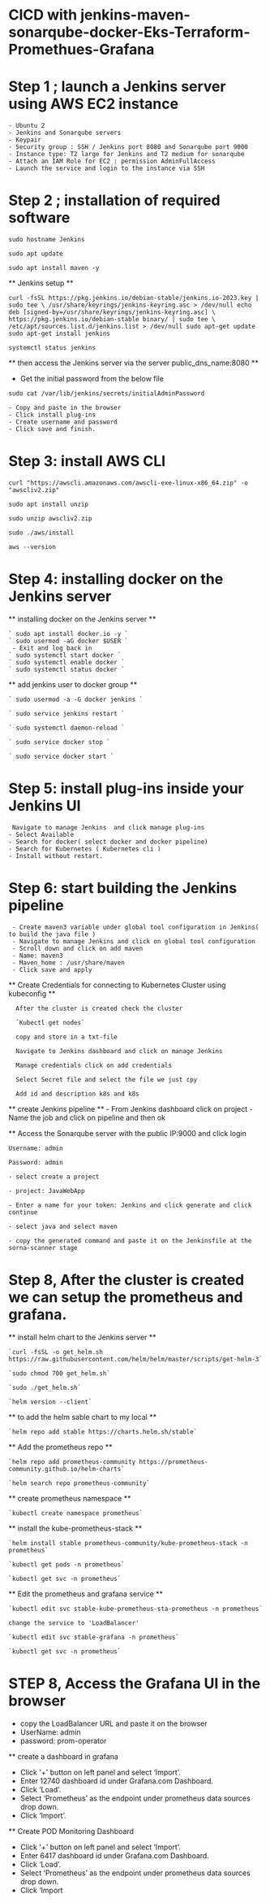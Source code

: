 # CICD with jenkins-maven-sonarqube-docker-Eks-Terraform-Promethues-Grafana
# Step 1 ; launch a Jenkins server using AWS EC2 instance
 	- Ubuntu 2
	- Jenkins and Sonarqube servers
	- Keypair
	- Security group : SSH / Jenkins port 8080 and Sonarqube port 9000
	- Instance type: T2 large for Jenkins and T2 medium for sonarqube
	- Attach an IAM Role for EC2 : permission AdminFullAccess
	- Launch the service and login to the instance via SSH

# Step 2 ; installation of required software

 `sudo hostname Jenkins`
 
 `sudo apt update`
 
 `sudo apt install maven -y`
 
** Jenkins setup **

`curl -fsSL https://pkg.jenkins.io/debian-stable/jenkins.io-2023.key | sudo tee \
  /usr/share/keyrings/jenkins-keyring.asc > /dev/null
echo deb [signed-by=/usr/share/keyrings/jenkins-keyring.asc] \
  https://pkg.jenkins.io/debian-stable binary/ | sudo tee \
  /etc/apt/sources.list.d/jenkins.list > /dev/null
sudo apt-get update
sudo apt-get install jenkins`

` systemctl status jenkins `
 
** then access the Jenkins server via the server public_dns_name:8080 **

- Get the initial password from the below file

`sudo cat /var/lib/jenkins/secrets/initialAdminPassword`

	- Copy and paste in the browser
	- Click install plug-ins
	- Create username and password 
	- Click save and finish.

# Step 3: install AWS CLI 
  `curl "https://awscli.amazonaws.com/awscli-exe-linux-x86_64.zip" -o "awscliv2.zip" `
  
   `sudo apt install unzip`
   
   `sudo unzip awscliv2.zip`
   
   `sudo ./aws/install`
   
   `aws --version`

# Step 4: installing docker on the Jenkins server

** installing docker on the Jenkins server **

	` sudo apt install docker.io -y `
	` sudo usermod -aG docker $USER `
	 - Exit and log back in
	` sudo systemctl start docker `
	` sudo systemctl enable docker `
	` sudo systemctl status docker `

** add jenkins user to docker group **

	` sudo usermod -a -G docker jenkins `
	
	` sudo service jenkins restart `
	
	` sudo systemctl daemon-reload `
	
	` sudo service docker stop `
	
	` sudo service docker start ` 

# Step 5: install plug-ins inside your Jenkins UI
     Navigate to manage Jenkins  and click manage plug-ins
	- Select Available 
	- Search for docker( select docker and docker pipeline)
	- Search for Kubernetes ( Kubernetes cli )
	- Install without restart.

# Step 6: start building the Jenkins pipeline
	 - Create maven3 variable under global tool configuration in Jenkins( to build the java file )
	 - Navigate to manage Jenkins and click on global tool configuration
	 - Scroll down and click on add maven
	 - Name: maven3
	 - Maven_home : /usr/share/maven
	 - Click save and apply

** Create Credentials for connecting to Kubernetes Cluster using kubeconfig **

   	  After the cluster is created check the cluster
	  
	  `Kubectl get nodes`
	 
	  copy and store in a txt-file
	  
	  Navigate to Jenkins dashboard and click on manage Jenkins
	  
	  Manage credentials click on add credentials
	  
	  Select Secret file and select the file we just cpy
	  
      Add id and description k8s and k8s


** create Jenkins pipeline **
	  - From Jenkins dashboard click on project
	  - Name the job and click on pipeline and then ok
	  
** Access the Sonarqube server with the public IP:9000 and click login

	Username: admin
	
	Password: admin
	
	- select create a project 
	
	- project: JavaWebApp
	
	- Enter a name for your token: Jenkins and click generate and click continue
	
	- select java and select maven
	
	- copy the generated command and paste it on the Jenkinsfile at the sorna-scanner stage
	
	
	
# Step 8, After the cluster is created we can setup the prometheus and grafana.

   ** install helm chart to the Jenkins server **
   
	`curl -fsSL -o get_helm.sh https://raw.githubusercontent.com/helm/helm/master/scripts/get-helm-3`
	
	`sudo chmod 700 get_helm.sh`
	
	`sudo ./get_helm.sh`
	
	`helm version --client`
	
** to add the helm sable chart to my local **

	`helm repo add stable https://charts.helm.sh/stable`
	
** Add the prometheus repo **

	`helm repo add prometheus-community https://prometheus-community.github.io/helm-charts`
	
	`helm search repo prometheus-community`
	
** create prometheus namespace **

	`kubectl create namespace prometheus`
	
** install the kube-prometheus-stack **

	`helm install stable prometheus-community/kube-prometheus-stack -n prometheus`
	
	`kubectl get pods -n prometheus`
	
	`kubectl get svc -n prometheus`
	
** Edit the prometheus and grafana service **

	`kubectl edit svc stable-kube-prometheus-sta-prometheus -n prometheus`
	
	change the service to 'LoadBalancer'
	
	`kubectl edit svc stable-grafana -n prometheus`
	
	`kubectl get svc -n prometheus`

# STEP 8, Access the Grafana UI in the browser
 - copy the LoadBalancer URL and paste it on the browser
 - UserName: admin
 - password: prom-operator
 
 ** create a dashboard in grafana
 - Click '+' button on left panel and select ‘Import’.
 - Enter 12740 dashboard id under Grafana.com Dashboard.
 - Click ‘Load’.
 - Select ‘Prometheus’ as the endpoint under prometheus data sources drop down.
 - Click ‘Import’.

 ** Create POD Monitoring Dashboard
 - Click '+' button on left panel and select ‘Import’.
 - Enter 6417 dashboard id under Grafana.com Dashboard.
 - Click ‘Load’.
 - Select ‘Prometheus’ as the endpoint under prometheus data sources drop down.
 - Click ‘Import






	

	


	





